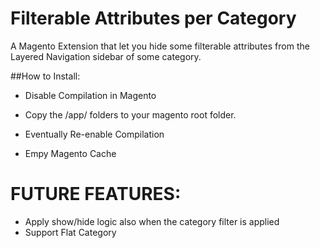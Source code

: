 Filterable Attributes per Category
========

A Magento Extension that let you hide some filterable attributes from the Layered Navigation sidebar of some category. 

##How to Install:
- Disable Compilation in Magento
- Copy the /app/ folders to your magento root folder.

- Eventually Re-enable Compilation
- Empy Magento Cache



FUTURE FEATURES:
========
- Apply show/hide logic also when the category filter is applied
- Support Flat Category